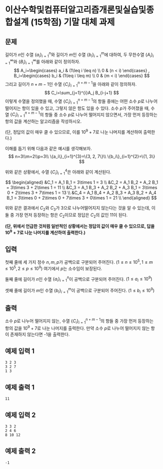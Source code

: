 # 이산수학및컴퓨터알고리즘개론및실습및종합설계 (15학점) 기말 대체 과제

## 문제

길이가 $n$인 수열 $\{a_i\}_{i=1}^{n}$와 길이가 $m$인 수열 $\{b_i\}_{i=1}^{m}$에 대하여, 두 무한수열 $\{A_i\}_{i=1}^{\infty}$와 $\{B_i\}_{i=1}^{\infty}$를 아래와 같이 정의하자.
$$
A_i=\begin{cases}
		a_i & (1\leq i \leq n) \\
		0 & (n < i)
	\end{cases}
,
B_i=\begin{cases}
		b_i & (1\leq i \leq m) \\
		0 & (m < i)
	\end{cases}
$$
그리고 길이가 $n+m-1$인 수열 $\{C_i\}_{i=1}^{n+m-1}$을 아래와 같이 정의하자.
$$
C_i=\sum_{j=1}^{i}A_j B_{i-j+1}
$$
이렇게 수열을 정의했을 때, 수열 $\{C_i\}_{i=1}^{n+m-1}$의 항들 중에는 어떤 소수 $p$로 나누어떨어지는 항이 있을 수 있고, 그렇지 않은 항도 있을 수 있다. 소수 $p$가 주어졌을 때, 수열 $\{C_i\}_{i=1}^{n+m-1}$의 항들 중 소수 $p$로 나누어 떨어지지 않으면서, 가장 먼저 등장하는 항의 값을 계산하는 알고리즘을 작성하시오.

(단, 정답의 값이 매우 클 수 있으므로, 이를 $10^9+7$로 나눈 나머지를 계산하여 출력한다.)

이해를 돕기 위해 다음과 같은 예시를 생각해보자.
$$
n=3\\m=2\\p=3\\
\{a_i\}_{i=1}^{3}=\{3, 2, 7\}\\
\{b_i\}_{i=1}^{2}=\{1, 3\}
$$

위와 같은 상황에서, 수열 $\{C_i\}_{i=1}^{4}$은 아래와 같이 계산된다.

$$
\begin{aligned}
&C_1 = A_1 B_1 = 3\times 1 = 3 \\
&C_2 = A_1 B_2 + A_2 B_1 = 3\times 3 + 2\times 1 = 11 \\
&C_3 = A_1 B_3 + A_2 B_2 + A_3 B_1 = 3\times 0 + 2\times 3 + 7\times 1 = 13 \\
&C_4 = A_1 B_4 + A_2 B_3 + A_3 B_2 + A_4 B_1 = 3\times 0 + 2\times 0 + 7\times 3 + 0\times 1 = 21 \\
\end{aligned}
$$

위와 같은 결과에서 $C_2$와 $C_3$가 $3$으로 나누어떨어지지 않는다는 것을 알 수 있는데, 이 둘 중 가장 먼저 등장하는 항은 $C_2$이므로 정답은 $C_2$의 값인 $11$이 된다. 

**(단, 위에서 언급한 것처럼 일반적인 상황에서는 정답의 값이 매우 클 수 있으므로, 답을 $10^9+7$로 나눈 나머지를 계산하여 출력한다.)**

## 입력

첫째 줄에 세 가지 정수 $n, m, p$가 공백으로 구분되어 주어진다. $(1\leq n \leq 10^5, 1\leq m \leq 10^5, 2\leq p \leq 10^9)$ 여기에서 $p$는 소수임이 보장된다.

둘째 줄에 길이가 $n$인 수열 $\{a_i\}_{i=1}^{n}$이 공백으로 구분되어 주어진다. $(1\leq a_i \leq 10^9)$

셋째 줄에 길이가 $m$인 수열 $\{b_i\}_{i=1}^{m}$이 공백으로 구분되어 주어진다. $(1\leq b_i \leq 10^9)$



## 출력

소수 $p$로 나누어 떨어지지 않는, 수열 $\{C_i\}_{i=1}^{n+m-1}$의 항들 중 가장 먼저 등장하는 항의 값을 $10^9+7$로 나눈 나머지를 출력한다. 만약 소수 $p$로 나누어 떨어지지 않는 항이 존재하지 않는다면 -1을 출력한다.

## 예제 입력 1
```
3 2 3
3 2 7
1 3
```

## 예제 출력 1
```
11
```

## 예제 입력 2
```
3 3 2
2 4 6
8 10 12
```

## 예제 출력 2
```
-1
```
